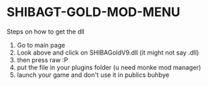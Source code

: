 # SHIBAGT-GOLD-MOD-MENU
Steps on how to get the dll
1. Go to main page
2. Look above and click on SHIBAGoldV9.dll (it might not say .dll)
3. then press raw :P
4. put the file in your plugins folder (u need monke mod manager)
5. launch your game and don't use it in publics
buhbye
